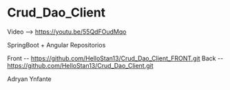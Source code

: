 # Crud_Dao_Client

Video --> https://youtu.be/55QdFOudMqo

SpringBoot + Angular 
Repositorios 

Front -- https://github.com/HelloStan13/Crud_Dao_Client_FRONT.git
Back -- https://github.com/HelloStan13/Crud_Dao_Client.git

Adryan Ynfante
